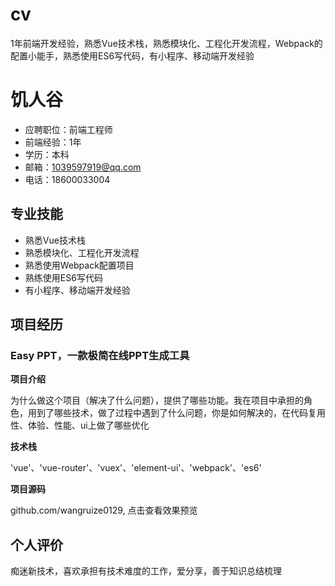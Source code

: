 # cv
1年前端开发经验，熟悉Vue技术栈，熟悉模块化、工程化开发流程，Webpack的配置小能手，熟悉使用ES6写代码，有小程序、移动端开发经验
# 饥人谷
- 应聘职位：前端工程师
- 前端经验：1年
- 学历：本科
- 邮箱：1039597919@qq.com
- 电话：18600033004

## 专业技能
- 熟悉Vue技术栈
- 熟悉模块化、工程化开发流程
- 熟悉使用Webpack配置项目
- 熟练使用ES6写代码
- 有小程序、移动端开发经验

## 项目经历
### Easy PPT，一款极简在线PPT生成工具
**项目介绍**

为什么做这个项目（解决了什么问题），提供了哪些功能。我在项目中承担的角色，用到了哪些技术，做了过程中遇到了什么问题，你是如何解决的，在代码复用性、体验、性能、ui上做了哪些优化

**技术栈**

'vue'、'vue-router'、'vuex'、'element-ui'、'webpack'、'es6'

**项目源码**

github.com/wangruize0129, 点击查看效果预览

## 个人评价
痴迷新技术，喜欢承担有技术难度的工作，爱分享，善于知识总结梳理
